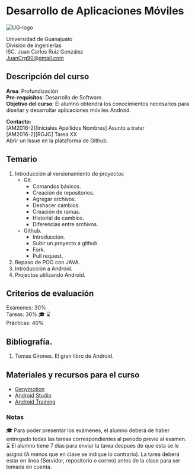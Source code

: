 # Desarrollo de Aplicaciones Móviles 
![UG-logo](http://res.cloudinary.com/juancrg90/image/upload/c_scale,w_100/v1453664593/UG_dyzkjm.png)

Universidad de Guanajuato  
División de ingenierías  
ISC. Juan Carlos Ruiz González  
JuanCrg90@gmail.com 

## Descripción del curso
**Area**: Profundización  
**Pre-requisitos**: Desarrollo de Software.   
**Objetivo del curso**: El alumno obtendrá los conocimientos necesarios para diseñar y desarrollar aplicaciones móviles Android.

**Contacto:**  
[AM2016-2][Iniciales Apellidos Nombres] Asunto a tratar  
[AM2016-2][RGJC] Tarea XX  
Abrir un Issue en la plataforma de Github.

## Temario
1. Introducción al versionamiento de proyectos  
    * Git.  
         * Comandos básicos.
         * Creación de repositorios.
         * Agregar archivos.
         * Deshacer cambios.
         * Creación de ramas.
         * Historial de cambios.
         * Diferencias entre archivos.
    * Github.  
         * Introducción.
         * Subir un proyecto a github.
         * Fork.
         * Pull request.
2. Repaso de POO con JAVA.
3. Introducción a Android.
4. Projectos utilizando Android.
 
## Criterios de evaluación
Exámenes: 30%  
Tareas: 30% :mortar_board: :hourglass:   
Prácticas: 40%

## Bibliografía.  
1. Tomas Girones. El gran libro de Android.

## Materiales y recursos para el curso
* [Genymotion](https://www.genymotion.com)
* [Android Studio](https://developer.android.com/studio/index.html)
* [Android Training](https://developer.android.com/training/index.html) 


### Notas
:mortar_board: Para poder presentar los exámenes, el alumno deberá de haber entregado todas las tareas correspondientes al periodo previo al examen.  
:hourglass: El alumno tiene 7 días para enviar la tarea despues de que esta se le asignó (A menos que en clase se indique lo contrario). La tarea deberá estar en linea (Servidor, repositorio o correo) antes de la clase para ser tomada en cuenta.

